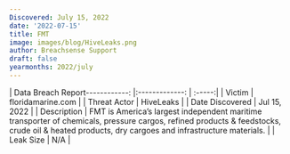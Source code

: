 ```yaml
---
Discovered: July 15, 2022
date: '2022-07-15'
title: FMT
image: images/blog/HiveLeaks.png
author: Breachsense Support
draft: false
yearmonths: 2022/july
---
```


| Data Breach Report------------:     |:-------------:    | :-----:|
| Victim      | floridamarine.com      | 
| Threat Actor      | HiveLeaks      | 
| Date Discovered      | Jul 15, 2022      | 
| Description      | FMT is America’s largest independent maritime transporter of chemicals, pressure cargos, refined products & feedstocks, crude oil & heated products, dry cargoes and infrastructure materials.      | 
| Leak Size      | N/A      | 

